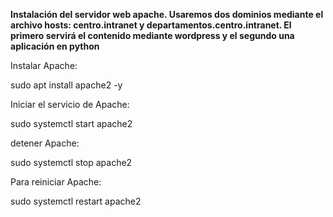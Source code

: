 **Instalación del servidor web apache. Usaremos dos dominios mediante el archivo hosts: centro.intranet y departamentos.centro.intranet. 
El primero servirá el contenido mediante wordpress y el segundo una aplicación en python**

Instalar Apache:

sudo apt install apache2 -y

Iniciar el servicio de Apache:

sudo systemctl start apache2

detener Apache:

sudo systemctl stop apache2

Para reiniciar Apache:

sudo systemctl restart apache2


